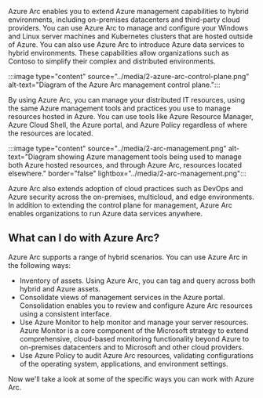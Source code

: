 Azure Arc enables you to extend Azure management capabilities to hybrid environments, including on-premises datacenters and third-party cloud providers. You can use Azure Arc to manage and configure your Windows and Linux server machines and Kubernetes clusters that are hosted outside of Azure. You can also use Azure Arc to introduce Azure data services to hybrid environments. These capabilities allow organizations such as Contoso to simplify their complex and distributed environments.

:::image type="content" source="../media/2-azure-arc-control-plane.png" alt-text="Diagram of the Azure Arc management control plane.":::

By using Azure Arc, you can manage your distributed IT resources, using the same Azure management tools and practices you use to manage resources hosted in Azure. You can use tools like Azure Resource Manager, Azure Cloud Shell, the Azure portal, and Azure Policy regardless of where the resources are located.

:::image type="content" source="../media/2-arc-management.png" alt-text="Diagram showing Azure management tools being used to manage both Azure hosted resources, and through Azure Arc, resources located elsewhere." border="false" lightbox="../media/2-arc-management.png":::

Azure Arc also extends adoption of cloud practices such as DevOps and Azure security across the on-premises, multicloud, and edge environments. In addition to extending the control plane for management, Azure Arc enables organizations to run Azure data services anywhere.

## What can I do with Azure Arc?

Azure Arc supports a range of hybrid scenarios. You can use Azure Arc in the following ways:

- Inventory of assets. Using Azure Arc, you can tag and query across both hybrid and Azure assets.
- Consolidate views of management services in the Azure portal. Consolidation enables you to review and configure Azure Arc resources using a consistent interface.
- Use Azure Monitor to help monitor and manage your server resources. Azure Monitor is a core component of the Microsoft strategy to extend comprehensive, cloud-based monitoring functionality beyond Azure to on-premises datacenters and to Microsoft and other cloud providers.
- Use Azure Policy to audit Azure Arc resources, validating configurations of the operating system, applications, and environment settings.

Now we'll take a look at some of the specific ways you can work with Azure Arc.
